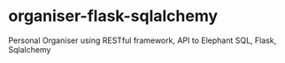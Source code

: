 # organiser-flask-sqlalchemy
Personal Organiser using RESTful framework, API to Elephant SQL, Flask, Sqlalchemy
